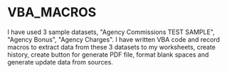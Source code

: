 # VBA_MACROS
I have used 3 sample datasets, "Agency Commissions TEST SAMPLE", "Agency Bonus", "Agency Charges". I have written VBA code and record macros to extract data from these 3 datasets to my worksheets, create history, create button for generate PDF file, format blank spaces and generate update data from sources.
